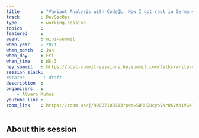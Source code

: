 ```yaml
---
title        : "Variant Analysis with CodeQL: How I got root in Germany Contact-Tracing infrastructure"
track        : DevSecOps
type         : working-session
topics       :
featured     :
event        : mini-summit
when_year    : 2021
when_month   : Jan
when_day     : Fri
when_time    : WS-3
hey_summit   : https://post-summit-sessions.heysummit.com/talks/write-codeql-queries/
session_slack:
#status       : draft
description  :
organizers   :
    - Alvaro Muñoz
youtube_link :
zoom_link    : https://zoom.us/j/99007108913?pwd=SDRHQUcybVNrQXVXb1VGeTMwT0o3Zz0
---
```


## About this session
